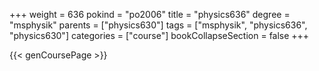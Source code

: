 +++
weight = 636
pokind = "po2006"
title = "physics636"
degree = "msphysik"
parents = ["physics630"]
tags = ["msphysik", "physics636", "physics630"]
categories = ["course"]
bookCollapseSection = false
+++

{{< genCoursePage >}}
